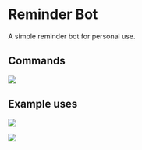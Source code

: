 # Reminder Bot

A simple reminder bot for personal use.

## Commands

![](https://i.imgur.com/AtKogcs.png)

## Example uses

![](https://i.imgur.com/Sgg3ybL.png)

![](https://i.imgur.com/RkBPcBB.png)
